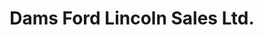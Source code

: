 ---
title: "Dams Ford Lincoln Sales Ltd."
url: /surrey/dams-ford-lincoln-sales-ltd/
shop: Autohaus
---